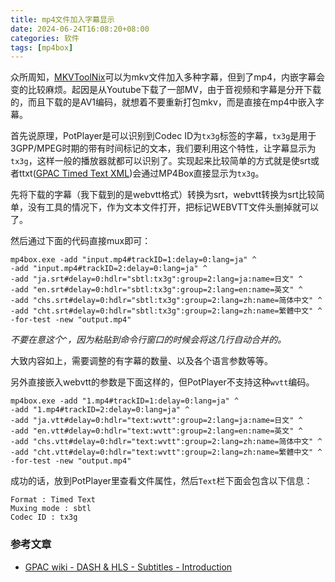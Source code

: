 ```yaml
---
title: mp4文件加入字幕显示
date: 2024-06-24T16:08:20+08:00
categories: 软件
tags: [mp4box]
---
```


众所周知，[MKVToolNix](https://mkvtoolnix.download/)可以为mkv文件加入多种字幕，但到了mp4，内嵌字幕会变的比较麻烦。起因是从Youtube下载了一部MV，由于音视频和字幕是分开下载的，而且下载的是AV1编码，就想着不要重新打包mkv，而是直接在mp4中嵌入字幕。

首先说原理，PotPlayer是可以识别到Codec ID为`tx3g`标签的字幕，`tx3g`是用于3GPP/MPEG时期的带有时间标记的文本，我们要利用这个特性，让字幕显示为`tx3g`，这样一般的播放器就都可以识别了。实现起来比较简单的方式就是使srt或者ttxt([GPAC Timed Text XML](https://wiki.gpac.io/xmlformats/TTXT-Format-Documentation/))会通过MP4Box直接显示为`tx3g`。

先将下载的字幕（我下载到的是webvtt格式）转换为srt，webvtt转换为srt比较简单，没有工具的情况下，作为文本文件打开，把标记WEBVTT文件头删掉就可以了。

然后通过下面的代码直接mux即可：<!--more-->

```
mp4box.exe -add "input.mp4#trackID=1:delay=0:lang=ja" ^
-add "input.mp4#trackID=2:delay=0:lang=ja" ^
-add "ja.srt#delay=0:hdlr="sbtl:tx3g":group=2:lang=ja:name=日文" ^
-add "en.srt#delay=0:hdlr="sbtl:tx3g":group=2:lang=en:name=英文" ^
-add "chs.srt#delay=0:hdlr="sbtl:tx3g":group=2:lang=zh:name=简体中文" ^
-add "cht.srt#delay=0:hdlr="sbtl:tx3g":group=2:lang=zh:name=繁體中文" ^
-for-test -new "output.mp4"
```

*不要在意这个`^`，因为粘贴到命令行窗口的时候会将这几行自动合并的。*

大致内容如上，需要调整的有字幕的数量、以及各个语言参数等等。

另外直接嵌入webvtt的参数是下面这样的，但PotPlayer不支持这种`wvtt`编码。

```
mp4box.exe -add "1.mp4#trackID=1:delay=0:lang=ja" ^
-add "1.mp4#trackID=2:delay=0:lang=ja" ^
-add "ja.vtt#delay=0:hdlr="text:wvtt":group=2:lang=ja:name=日文" ^
-add "en.vtt#delay=0:hdlr="text:wvtt":group=2:lang=en:name=英文" ^
-add "chs.vtt#delay=0:hdlr="text:wvtt":group=2:lang=zh:name=简体中文" ^
-add "cht.vtt#delay=0:hdlr="text:wvtt":group=2:lang=zh:name=繁體中文" ^
-for-test -new "output.mp4"
```

成功的话，放到PotPlayer里查看文件属性，然后`Text`栏下面会包含以下信息：

```
Format : Timed Text
Muxing mode : sbtl
Codec ID : tx3g
```

### 参考文章

- [GPAC wiki - DASH & HLS - Subtitles - Introduction](https://wiki.gpac.io/Howtos/subtitles/Subtitling-with-GPAC/)
